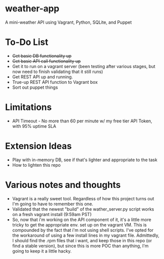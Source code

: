 # weather-app
A mini-weather API using Vagrant, Python, SQLite, and Puppet


# To-Do List
* ~~Get basic DB functionality up~~
* ~~Get basic API call functionality up~~
* Get it to run on a vagrant server (been testing after various stages, but now need to finish validating that it still runs)
* Get REST API up and running. 
* True-up REST API function to Vagrant box
* Sort out puppet things

# Limitations
* API Timeout - No more than 60 per minute w/ my free tier API Token, with 95% uptime SLA

# Extension Ideas
* Play with in-memory DB, see if that's lighter and appropriate to the task
* How to lighten this repo

# Various notes and thoughts
* Vagrant is a really sweet tool. Regardless of how this project turns out I'm going to have to remember this one.
* Validated that the newest "build" of the wather_server.py script works on a fresh vagrant install (9:59am PST)
* So, now that i'm working on the API component of it, it's a little more tricky to get the appropriate env. set up on the vagrant VM. This is compounded by the fact that i'm not using shell scripts. I've opted for the workaround of using a few install lines in my vagrant file. Admittedly, I should find the .rpm files that i want, and keep those in this repo (or find a stable version), but since this is more POC than anything, I'm going to keep it a little hacky.

